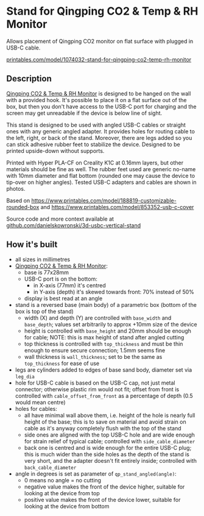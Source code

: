 # Stand for Qingping CO2 & Temp & RH Monitor

Allows placement of Qingping CO2 monitor on flat surface with plugged in USB-C cable.

[printables.com/model/1074032-stand-for-qingping-co2-temp-rh-monitor](https://www.printables.com/model/1074032-stand-for-qingping-co2-temp-rh-monitor)

## Description

[Qingping CO2 & Temp & RH Monitor](https://www.qingping.co/co2-temp-rh-monitor/overview) is designed to be hanged on the wall with a provided hook. It's possible to place it on a flat surface out of the box, but then you don't have access to the USB-C port for charging and the screen may get unreadable if the device is below line of sight.

This stand is designed to be used with angled USB-C cables or straight ones with any generic angled adapter. It provides holes for routing cable to the left, right, or back of the stand. Moreover, there are legs added so you can stick adhesive rubber feet to stabilize the device. Designed to be printed upside-down without supports.

Printed with Hyper PLA-CF on Creality K1C at 0.16mm layers, but other materials should be fine as well. The rubber feet used are generic no-name with 10mm diameter and flat bottom (rounded one may cause the device to tip-over on higher angles). Tested USB-C adapters and cables are shown in photos.

Based on https://www.printables.com/model/188819-customizable-rounded-box and https://www.printables.com/model/853352-usb-c-cover

Source code and more context available at [github.com/danielskowronski/3d-usbc-vertical-stand](https://github.com/danielskowronski/3d-usbc-vertical-stand)

## How it's built

- all sizes in millimetres
- [Qingping CO2 & Temp & RH Monitor](https://www.qingping.co/co2-temp-rh-monitor/overview):
  - base is 77x28mm
  - USB-C port is on the bottom:
    - in X-axis (77mm) it's centred
    - in Y-axis (depth) it's skewed towards front: 70% instead of 50%
  - display is best read at an angle
- stand is a reversed base (main body) of a parametric box (bottom of the box is top of the stand)
  - width (X) and depth (Y) are controlled with `base_width` and `base_depth`; values set arbitrarily to approx +10mm size of the device
  - height is controlled with `base_height` and 20mm should be enough for cable; NOTE: this is max height of stand after angled cutting
  - top thickness is controlled with `top_thickness` and must be thin enough to ensure secure connection; 1.5mm seems fine
  - wall thickness is `wall_thickness`; set to be the same as `top_thickness` for ease of use
- legs are cylinders added to edges of base sand body, diameter set via `leg_dia`
- hole for USB-C cable is based on the USB-C cap, not just metal connector; otherwise plastic rim would not fit; offset from front is controlled with `cable_offset_from_front` as a percentage of depth (0.5 would mean centre)
- holes for cables:
  - all have minimal wall above them, i.e. height of the hole is nearly full height of the base; this is to save on material and avoid strain on cable as it's anyway completely flush with the top of the stand
  - side ones are aligned with the top USB-C hole and are wide enough for strain relief of typical cable; controlled with `side_cable_diameter`
  - back one is centred and is wide enough for the entire USB-C plug; this is much wider than the side holes as the depth of the stand is very short, and the adapter doesn't fit entirely inside; controlled with `back_cable_diameter`
- angle in degrees is set as parameter of `qp_stand_angled(angle)`:
  - 0 means no angle = no cutting
  - negative value makes the front of the device higher, suitable for looking at the device from top
  - positive value makes the front of the device lower, suitable for looking at the device from bottom

